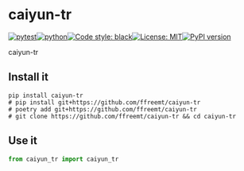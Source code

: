# caiyun-tr
[![pytest](https://github.com/ffreemt/caiyun-tr/actions/workflows/routine-tests.yml/badge.svg)](https://github.com/ffreemt/caiyun-tr/actions)[![python](https://img.shields.io/static/v1?label=python+&message=3.8%2B&color=blue)](https://www.python.org/downloads/)[![Code style: black](https://img.shields.io/badge/code%20style-black-000000.svg)](https://github.com/psf/black)[![License: MIT](https://img.shields.io/badge/License-MIT-yellow.svg)](https://opensource.org/licenses/MIT)[![PyPI version](https://badge.fury.io/py/caiyun_tr.svg)](https://badge.fury.io/py/caiyun_tr)

caiyun-tr

## Install it

```shell
pip install caiyun-tr
# pip install git+https://github.com/ffreemt/caiyun-tr
# poetry add git+https://github.com/ffreemt/caiyun-tr
# git clone https://github.com/ffreemt/caiyun-tr && cd caiyun-tr
```

## Use it
```python
from caiyun_tr import caiyun_tr

```
